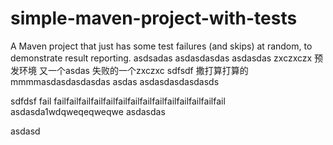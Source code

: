 # simple-maven-project-with-tests
A Maven project that just has some test failures (and skips) at random, to demonstrate result reporting.
asdsadas
asdasdasdas
asdasdas
zxczxczx
预发环境
又一个asdas
失败的一个zxczxc
sdfsdf
撒打算打算的
mmmmasdasdasdasdas
asdas
asdasdasdasdasds

sdfdsf
fail failfailfailfailfailfailfailfailfailfailfailfailfailfail
asdasda1wdqweqeqweqwe
asdasdas

asdasd
